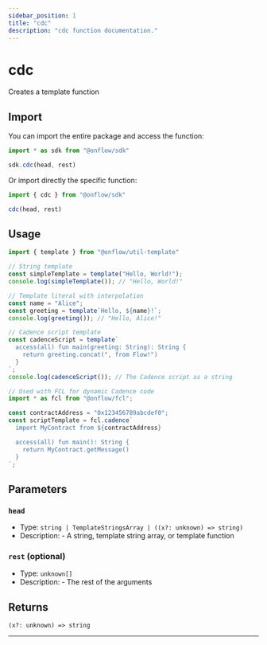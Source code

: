 ```yaml
---
sidebar_position: 1
title: "cdc"
description: "cdc function documentation."
---
```


<!-- THIS DOCUMENT IS AUTO-GENERATED FROM [onflow/sdk/src/sdk.ts](https://github.com/onflow/fcl-js/tree/master/packages/sdk/src/sdk.ts). DO NOT EDIT MANUALLY -->

# cdc

Creates a template function

## Import

You can import the entire package and access the function:

```typescript
import * as sdk from "@onflow/sdk"

sdk.cdc(head, rest)
```

Or import directly the specific function:

```typescript
import { cdc } from "@onflow/sdk"

cdc(head, rest)
```

## Usage

```typescript
import { template } from "@onflow/util-template"

// String template
const simpleTemplate = template("Hello, World!");
console.log(simpleTemplate()); // "Hello, World!"

// Template literal with interpolation
const name = "Alice";
const greeting = template`Hello, ${name}!`;
console.log(greeting()); // "Hello, Alice!"

// Cadence script template
const cadenceScript = template`
  access(all) fun main(greeting: String): String {
    return greeting.concat(", from Flow!")
  }
`;
console.log(cadenceScript()); // The Cadence script as a string

// Used with FCL for dynamic Cadence code
import * as fcl from "@onflow/fcl";

const contractAddress = "0x123456789abcdef0";
const scriptTemplate = fcl.cadence`
  import MyContract from ${contractAddress}

  access(all) fun main(): String {
    return MyContract.getMessage()
  }
`;
```

## Parameters

### `head` 

- Type: `string | TemplateStringsArray | ((x?: unknown) => string)`
- Description: - A string, template string array, or template function


### `rest` (optional)

- Type: `unknown[]`
- Description: - The rest of the arguments



## Returns

`(x?: unknown) => string`


---